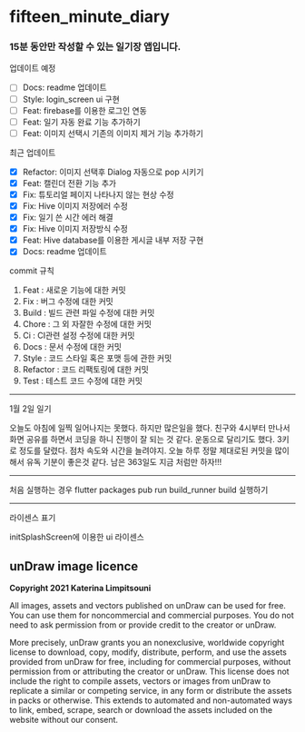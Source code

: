 # fifteen_minute_diary

### 15분 동안만 작성할 수 있는 일기장 앱입니다.

업데이트 예정
- [ ] Docs: readme 업데이트
- [ ] Style: login_screen ui 구현
- [ ] Feat: firebase를 이용한 로그인 연동
- [ ] Feat: 일기 자동 완료 기능 추가하기
- [ ] Feat: 이미지 선택시 기존의 이미지 제거 기능 추가하기

최근 업데이트
- [X] Refactor: 이미지 선택후 Dialog 자동으로 pop 시키기 
- [X] Feat: 캘린더 전환 기능 추가
- [X] Fix: 튜토리얼 페이지 나타나지 않는 현상 수정
- [X] Fix: Hive 이미지 저장에러 수정
- [X] Fix: 일기 쓴 시간 에러 해결
- [X] Fix: Hive 이미지 저장방식 수정
- [X] Feat: Hive database를 이용한 게시글 내부 저장 구현
- [X] Docs: readme 업데이트

commit 규칙
1. Feat : 새로운 기능에 대한 커밋
2. Fix : 버그 수정에 대한 커밋
3. Build : 빌드 관련 파일 수정에 대한 커밋
4. Chore : 그 외 자잘한 수정에 대한 커밋
5. Ci : CI관련 설정 수정에 대한 커밋
6. Docs : 문서 수정에 대한 커밋
7. Style : 코드 스타일 혹은 포맷 등에 관한 커밋
8. Refactor :  코드 리팩토링에 대한 커밋
9. Test : 테스트 코드 수정에 대한 커밋

---

1월 2일 일기

오늘도 아침에 일찍 일어나지는 못했다.
하지만 많은일을 했다.
친구와 4시부터 만나서 화면 공유를 하면서 코딩을 하니 진행이 잘 되는 것 같다.
운동으로 달리기도 했다. 3키로 정도를 달렸다. 점차 속도와 시간을 늘려야지.
오늘 하루 정말 제대로된 커밋을 많이해서 유독 기분이 좋은것 같다.
남은 363일도 지금 처럼만 하자!!!

---

처음 실행하는 경우
flutter packages pub run build_runner build
실행하기 

---

라이센스 표기

initSplashScreen에 이용한 ui 라이센스
## **unDraw image licence**

**Copyright 2021 Katerina Limpitsouni**

All images, assets and vectors published on unDraw can be used for free. You can use them for noncommercial and commercial purposes. You do not need to ask permission from or provide credit to the creator or unDraw.

More precisely, unDraw grants you an nonexclusive, worldwide copyright license to download, copy, modify, distribute, perform, and use the assets provided from unDraw for free, including for commercial purposes, without permission from or attributing the creator or unDraw. This license does not include the right to compile assets, vectors or images from unDraw to replicate a similar or competing service, in any form or distribute the assets in packs or otherwise. This extends to automated and non-automated ways to link, embed, scrape, search or download the assets included on the website without our consent.